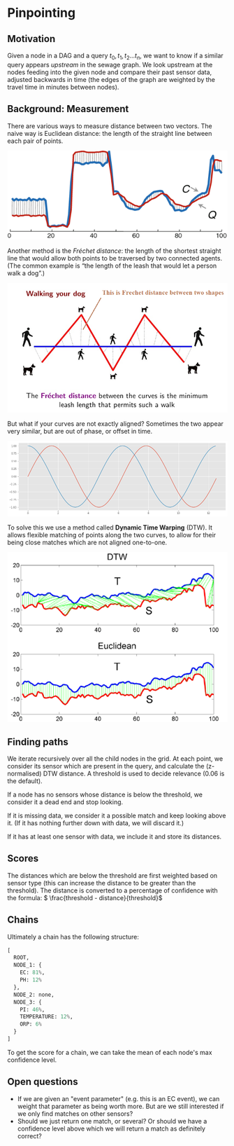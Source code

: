 # Pinpointing

## Motivation

Given a node in a DAG and a query $t_0, t_1, t_2...t_n$, we want to know if a similar query appears *upstream* in the sewage graph. We look upstream at the nodes feeding into the given node and compare their past sensor data, adjusted backwards in time (the edges of the graph are weighted by the travel time in minutes between nodes).

## Background: Measurement

There are various ways to measure distance between two vectors. The naive way is Euclidean distance: the length of the straight line between each pair of points.

![img](eucl.png)

Another method is the *Fréchet distance*: the length of the shortest straight line that would allow both points to be traversed by two connected agents. (The common example is &ldquo;the length of the leash that would let a person walk a dog&rdquo;.)

![img](frechet.png)

But what if your curves are not exactly aligned? Sometimes the two appear very similar, but are out of phase, or offset in time.

![img](sin_cos.png)

To solve this we use a method called **Dynamic Time Warping** (DTW). It allows flexible matching of points along the two curves, to allow for their being close matches which are not aligned one-to-one.

![img](dtw.png)

## Finding paths

We iterate recursively over all the child nodes in the grid. At each point, we consider its sensor which are present in the query, and calculate the (z-normalised) DTW distance. A threshold is used to decide relevance (0.06 is the default). 

If a node has no sensors whose distance is below the threshold, we consider it a dead end and stop looking.

If it is missing data, we consider it a possible match and keep looking above it. (If it has nothing further down with data, we will discard it.)

If it has at least one sensor with data, we include it and store its distances.

## Scores

The distances which are below the threshold are first weighted based on sensor type (this can increase the distance to be greater than the threshold). The distance is converted to a percentage of confidence with the formula: $ \frac{threshold - distance}{threshold}$

## Chains

Ultimately a chain has the following structure:

```python
[
  ROOT,
  NODE_1: {
    EC: 81%,
    PH: 12%
  },
  NODE_2: none,
  NODE_3: {
    PI: 46%,
    TEMPERATURE: 12%,
    ORP: 6%
  }
]
```

To get the score for a chain, we can take the mean of each node's max confidence level. 

## Open questions

- If we are given an "event parameter" (e.g. this is an EC event), we can weight that parameter as being worth more. But are we still interested if we only find matches on other sensors?
- Should we just return one match, or several? Or should we have a confidence level above which we will return a match as definitely correct?